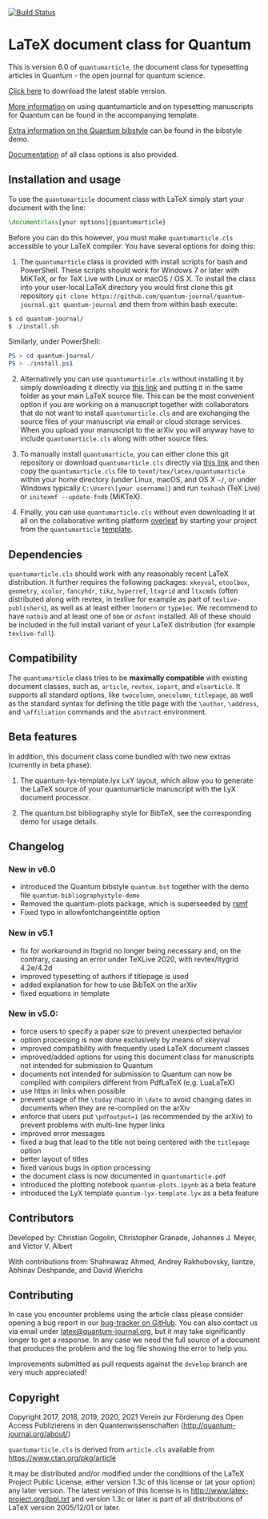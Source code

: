 [![Build Status](https://travis-ci.org/quantum-journal/quantum-journal.svg?branch=master)](https://travis-ci.org/quantum-journal/quantum-journal)

# LaTeX document class for Quantum

This is version 6.0 of `quantumarticle`, the document class for typesetting articles in Quantum - the open journal for quantum science.

[Click here](https://raw.githubusercontent.com/quantum-journal/quantum-journal/master/quantumarticle.cls) to download the latest stable version.

[More information](https://raw.githubusercontent.com/quantum-journal/quantum-journal/master/quantum-template.pdf) on using quantumarticle and on typesetting manuscripts for Quantum can be found in the accompanying template.

[Extra information on the Quantum bibstyle](https://raw.githubusercontent.com/quantum-journal/quantum-journal/master/quantum-bibliographystyle-demo.pdf) can be found in the bibstyle demo.

[Documentation](https://raw.githubusercontent.com/quantum-journal/quantum-journal/master/quantumarticle.pdf) of all class options is also provided.


## Installation and usage

To use the `quantumarticle` document class with LaTeX simply start your document with the line:

```latex
\documentclass[your options]{quantumarticle}

```
Before you can do this however, you must make `quantumarticle.cls` accessible to your LaTeX compiler. You have several options for doing this:

1. The `quantumarticle` class is provided with install scripts for bash and PowerShell. These scripts should work for Windows 7 or later with MiKTeX, or for TeX Live with Linux or macOS / OS X. To install the class into your user-local LaTeX directory you would first clone this git repository `git clone https://github.com/quantum-journal/quantum-journal.git quantum-journal` and them from within bash execute:
 ```bash
 $ cd quantum-journal/
 $ ./install.sh
 ```
 Similarly, under PowerShell:
 ```powershell
 PS > cd quantum-journal/
 PS > ./install.ps1
 ```

2. Alternatively you can use `quantumarticle.cls` without installing it by simply downloading it directly via [this link](https://raw.githubusercontent.com/quantum-journal/quantum-journal/master/quantumarticle.cls) and putting it in the same folder as your main LaTeX source file. This can be the most convenient option if you are working on a manuscript together with collaborators that do not want to install `quantumarticle.cls` and are exchanging the source files of your manuscript via email or cloud storage services. When you upload your manuscript to the arXiv you will anyway have to include `quantumarticle.cls` along with other source files.

3. To manually install `quantumarticle`, you can either clone this git repository or download `quantumarticle.cls` directly via [this link](https://raw.githubusercontent.com/quantum-journal/quantum-journal/master/quantumarticle.cls) and then copy the `quantumarticle.cls` file to `texmf/tex/latex/quantumarticle` within your home directory (under Linux, macOS, and OS X `~/`, or under Windows typically `C:\Users\[your username]`) and run `texhash` (TeX Live) or `initexmf --update-fndb` (MiKTeX).

4. Finally, you can use `quantumarticle.cls` without even downloading it at all on the collaborative writing platform [overleaf](https://www.overleaf.com/) by starting your project from the `quantumarticle` [template](https://www.overleaf.com/latex/templates/template-for-submission-to-quantum-journal/gsjgyhxrtrzy).

## Dependencies

`quantumarticle.cls` should work with any reasonably recent LaTeX distribution. It further requires the following packages: `xkeyval`, `etoolbox`, `geometry`, `xcolor`, `fancyhdr`, `tikz`, `hyperref`, `ltxgrid` and `ltxcmds` (often distributed along with revtex, in texlive for example as part of `texlive-publishers`), as well as at least either `lmodern` or `type1ec`. We recommend to have `natbib` and at least one of `bbm` or `dsfont` installed. All of these should be included in the full install variant of your LaTeX distribution (for example `texlive-full`).

## Compatibility

The `quantumarticle` class tries to be **maximally compatible** with existing document classes, such as, `article`, `revtex`, `iopart`, and `elsarticle`. It supports all standard options, like `twocolumn`, `onecolumn`, `titlepage`, as well as the standard syntax for defining the title page with the `\author`, `\address`, and `\affiliation` commands and the `abstract` environment.

## Beta features

In addition, this document class come bundled with two new extras (currently in beta phase):

1. The quantum-lyx-template.lyx LxY layout, which allow you to generate the LaTeX source of your quantumarticle manuscript with the LyX document processor.

2. The quantum.bst bibliography style for BibTeX, see the corresponding demo for usage details.

## Changelog

### New in v6.0

* introduced the Quantum bibstyle `quantum.bst` together with the demo file `quantum-bibliographystyle-demo`
* Removed the quantum-plots package, which is superseeded by [rsmf](https://pypi.org/project/rsmf/)
* Fixed typo in allowfontchangeintitle option

### New in v5.1

* fix for workaround in ltxgrid no longer being necessary and, on the contrary, causing an error under TeXLive 2020, with revtex/ltygrid 4.2e/4.2d
* improved typesetting of authors if titlepage is used
* added explanation for how to use BibTeX on the arXiv
* fixed equations in template

### New in v5.0:

* force users to specify a paper size to prevent unexpected behavior
* option processing is now done exclusively by means of xkeyval
* improved compatibility with frequently used LaTeX document classes
* improved/added options for using this document class for manuscripts not intended for submission to Quantum
* documents not intended for submission to Quantum can now be compiled with compilers different from PdfLaTeX (e.g. LuaLaTeX)
* use https in links when possible
* prevent usage of the `\today` macro in `\date` to avoid changing dates in documents when they are re-compiled on the arXiv
* enforce that users put `\pdfoutput=1` (as recommended by the arXiv) to prevent problems with multi-line hyper links
* improved error messages
* fixed a bug that lead to the title not being centered with the `titlepage` option
* better layout of titles
* fixed various bugs in option processing
* the document class is now documented in `quantumarticle.pdf`
* introduced the plotting notebook `quantum-plots.ipynb` as a beta feature
* introduced the LyX template `quantum-lyx-template.lyx` as a beta feature

## Contributors

Developed by: Christian Gogolin, Christopher Granade, Johannes J. Meyer, and Victor V. Albert

With contributions from: Shahnawaz Ahmed, Andrey Rakhubovsky, liantze,
Abhinav Deshpande, and David Wierichs

## Contributing

In case you encounter problems using the article class please consider opening a bug report in our [bug-tracker on GitHub](https://github.com/quantum-journal/quantum-journal/issues).
You can also contact us via email under latex@quantum-journal.org, but it may take significantly longer to get a response.
In any case we need the full source of a document that produces the problem and the log file showing the error to help you.

Improvements submitted as pull requests against the `develop` branch are very much appreciated!

## Copyright

Copyright 2017, 2018, 2019, 2020, 2021
Verein zur Förderung des Open Access Publizierens in den Quantenwissenschaften
(http://quantum-journal.org/about/)

`quantumarticle.cls` is derived from `article.cls` available from
https://www.ctan.org/pkg/article

It may be distributed and/or modified under the
conditions of the LaTeX Project Public License, either version 1.3c
of this license or (at your option) any later version.
The latest version of this license is in
http://www.latex-project.org/lppl.txt
and version 1.3c or later is part of all distributions of LaTeX
version 2005/12/01 or later.

[comment]: # (To submit to the overleaf gallery: push, open the project, go to Journals and Services and click Submit to Overleaf Gallery. To submit to sharelatex: write them an email)
